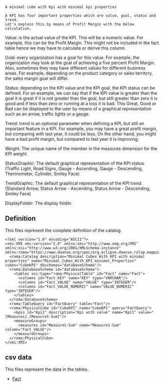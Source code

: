     A minimal cube with Kpi with minimal kpi properties

    A KPI has four important properties which are value, goal, status and trend.
    Let's explain this by means of Profit Margin with the below calculation.

Value: is the actual value of the KPI. This will be a numeric value. For example, this can be the Profit Margin.
    This might not be included in the fact table hence we may have to calculate or derive this column.

Goal: every organization has a goal for this value. For example, the organization may look at the
    goal of achieving a five percent Profit Margin. Also, sometimes they may have different values for
    different business areas. For example, depending on the product category or sales territory,
    the sales margin goal will differ.

Status: depending on the KPI value and the KPI goal, the KPI status can be defined.
    For an example, we can say that if the KPI value is greater than the goal it is great if it is not greater
    than the goal, but still greater than zero it is good and if less than zero or running at a loss it is bad.
    This Great, Good or Bad can be displayed to the user by means of a graphical representation such as an arrow,
    traffic lights or a gauge.

Trend: trend is an optional parameter when defining a KPI, but still an important feature in a KPI.
    For example, you may have a great profit margin, but comparing with last year, it could be less.
    On the other hand, you might have a bad profit margin, but compared to last year it is improving.

Weight:  The unique name of the member in the measures dimension for the KPI weight.

StatusGraphic: The default graphical representation of the KPI status.
    (Traffic Light, Road Signs, Gauge - Ascending, Gauge - Descending, Thermometer, Cylinder, Smiley Face)

TrendGraphic: The default graphical representation of the KPI trend.
    (Standard Arrow, Status Arrow - Ascending, Status Arrow - Descending, Smiley Face)

DisplayFolder:  The display folder.



## Definition

This files represent the complete definition of the catalog.

```xmi
<?xml version="1.0" encoding="ASCII"?>
<xmi:XMI xmi:version="2.0" xmlns:xmi="http://www.omg.org/XMI" xmlns:xsi="http://www.w3.org/2001/XMLSchema-instance" xmlns:roma="https://www.daanse.org/spec/org.eclipse.daanse.rolap.mapping">
  <roma:Catalog description="Minimal Cubes With KPI with minimal properties" name="Minimal_Cubes_With_KPI_minimal_Properties" cubes="CubeKPI" dbschemas="databaseSchema"/>
  <roma:DatabaseSchema id="databaseSchema">
    <tables xsi:type="roma:PhysicalTable" id="Fact" name="Fact">
      <columns id="Fact_KEY" name="KEY" type="VARCHAR"/>
      <columns id="Fact_VALUE" name="VALUE" type="INTEGER"/>
      <columns id="Fact_VALUE_NUMERIC" name="VALUE_NUMERIC" type="INTEGER"/>
    </tables>
  </roma:DatabaseSchema>
  <roma:TableQuery id="FactQuery" table="Fact"/>
  <roma:PhysicalCube id="CubeKPI" name="CubeKPI" query="FactQuery">
    <kpis id="Kpi1" description="Kpi with value" name="Kpi1" value="[Measures].[Measure1-Sum]"/>
    <measureGroups>
      <measures id="Measure1-Sum" name="Measure1-Sum" column="Fact_VALUE"/>
    </measureGroups>
  </roma:PhysicalCube>
</xmi:XMI>

```
## csv data


This files represent the data in the tables.

- [Fact](./data/Fact.csv)

